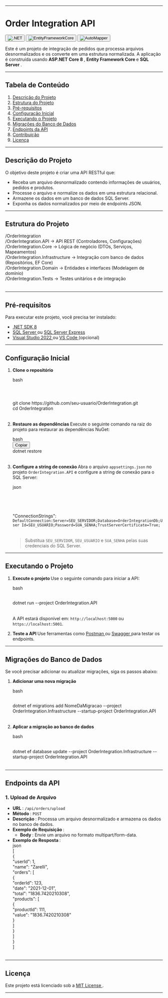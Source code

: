 <div>
<hr>
<h1 data-spm-anchor-id="5aebb161.65e9fcb3.0.i48.70242a1anngFFs"><strong data-spm-anchor-id="5aebb161.65e9fcb3.0.i40.70242a1anngFFs">Order Integration API </strong> </h1>
<p><button class="w-max-full w-fit"><img src="https://img.shields.io/badge/.NET-8.0-blue" alt=".NET" class="rounded-lg" draggable="false" data-cy="image"></button>  <button class="w-max-full w-fit"><img src="https://img.shields.io/badge/Entity_Framework_Core-9.x-green" alt="EntityFrameworkCore" class="rounded-lg" draggable="false" data-cy="image"></button>  <button class="w-max-full w-fit"><img src="https://img.shields.io/badge/AutoMapper-latest-orange" alt="AutoMapper" class="rounded-lg" draggable="false" data-cy="image"></button>  </p>
<div class="my-2"></div>
<p>Este é um projeto de integração de pedidos que processa arquivos desnormalizados e os converte em uma estrutura normalizada. A aplicação é construída usando <strong>ASP.NET Core 8 </strong>, <strong>Entity Framework Core </strong> e <strong>SQL Server </strong>. </p>
<div class="my-2"></div>
<hr>
<h2><strong>Tabela de Conteúdo </strong> </h2>
<ol start="1">
   <li><a href="#descrição-do-projeto" target="_blank" rel="nofollow">Descrição do Projeto </a></li>
   <li><a href="#estrutura-do-projeto" target="_blank" rel="nofollow">Estrutura do Projeto </a></li>
   <li><a href="#pré-requisitos" target="_blank" rel="nofollow">Pré-requisitos </a></li>
   <li><a href="#configuração-inicial" target="_blank" rel="nofollow">Configuração Inicial </a></li>
   <li><a href="#executando-o-projeto" target="_blank" rel="nofollow">Executando o Projeto </a></li>
   <li><a href="#migrações-do-banco-de-dados" target="_blank" rel="nofollow">Migrações do Banco de Dados </a></li>
   <li><a href="#endpoints-da-api" target="_blank" rel="nofollow">Endpoints da API </a></li>
   <li><a href="#contribuição" target="_blank" rel="nofollow">Contribuição </a></li>
   <li><a href="#licença" target="_blank" rel="nofollow">Licença </a></li>
</ol>
<div class="my-2"></div>
<hr>
<h2><strong>Descrição do Projeto </strong> </h2>
<p>O objetivo deste projeto é criar uma API RESTful que: </p>
<ul>
   <li>Receba um arquivo desnormalizado contendo informações de usuários, pedidos e produtos.</li>
   <li>Processe o arquivo e normalize os dados em uma estrutura relacional.</li>
   <li>Armazene os dados em um banco de dados SQL Server.</li>
   <li>Exponha os dados normalizados por meio de endpoints JSON.</li>
</ul>
<div class="my-2"></div>
<hr>
<h2><strong data-spm-anchor-id="5aebb161.65efcb3.0.i42.70242a1anngFFs">Estrutura do Projeto </strong> </h2>
<div>
   <div class="relative my-2 flex flex-col rounded-lg" dir="ltr">
      <div class="text-text-300 absolute pl-4 py-1.5 text-xs font-medium dark:text-white"></div>
      <div class="language- rounded-t-lg -mt-8 rounded-b-lg overflow-hidden">
         <div class="pt-7 bg-gray-50 dark:bg-gray-850"></div>
         <div id="code-textarea-2cd6b716-1e75-48cf-bde8-c8414c78d7c-1" class="h-full w-full code-textarea ">
            <div class="cm-editor ͼ1 ͼ3 ͼ4 ͼo">
               <div class="cm-announced" aria-live="polite"></div>
               <div tabindex="-1" class="cm-scroller">
                  <div spellcheck="false" autocorrect="off" autocapitalize="off" writingsuggestions="false" translate="no" contenteditable="false" style="tab-size: 4;" class="cm-content" role="textbox" aria-multiline="true">
                     <div class="cm-line">/OrderIntegration</div>
                     <div class="cm-line">    /OrderIntegration.API          -&gt; API REST (Controladores, Configurações)</div>
                     <div class="cm-line">    /OrderIntegration.Core         -&gt; Lógica de negócio (DTOs, Serviços, Mapeamentos)</div>
                     <div class="cm-activeLine cm-line">    /OrderIntegration.Infrastructure -&gt; Integração com banco de dados (Repositórios, EF Core)</div>
                     <div class="cm-line">    /OrderIntegration.Domain       -&gt; Entidades e interfaces (Modelagem de domínio)</div>
                     <div class="cm-line">    /OrderIntegration.Tests        -&gt; Testes unitários e de integração</div>
                  </div>
                  <div class="cm-layer cm-layer-above cm-cursorLayer" aria-hidden="true" style="z-index: 150; animation-duration: 1200ms; animation-name: cm-blink;">
                     <div class="cm-cursor cm-cursor-primary" style="left: 371.078px; top: 72.1719px; height: 19px;"></div>
                  </div>
                  <div class="cm-layer cm-selectionLayer" aria-hidden="true" style="z-index: -2;"></div>
               </div>
            </div>
         </div>
      </div>
      <div id="plt-canvas-2cd6b716-1e75-48cf-bde8-c84149c78d7c-19" class="bg-[#202123] text-white max-w-full overflow-x-auto scrollbar-hidden"></div>
   </div>
</div>
<div class="my-2"></div>
<hr>
<h2><strong>Pré-requisitos </strong> </h2>
<p>Para executar este projeto, você precisa ter instalado: </p>
<div class="my-2"></div>
<ul>
   <li><a href="https://dotnet.microsoft.com/download/dotnet/8.0" target="_blank" rel="nofollow">.NET SDK 8 </a></li>
   <li><a href="https://www.microsoft.com/sql-server" target="_blank" rel="nofollow">SQL Server </a> ou <a href="https://www.microsoft.com/sql-server/sql-server-editions-express" target="_blank" rel="nofollow">SQL Server Express </a></li>
   <li><a href="https://visualstudio.microsoft.com/" target="_blank" rel="nofollow">Visual Studio 2022 </a> ou <a href="https://code.visualstudio.com/" target="_blank" rel="nofollow">VS Code </a> (opcional)</li>
</ul>
<div class="my-2"></div>
<hr>
<h2 data-spm-anchor-id="5aebb161.65e9fcb3.0.i52.70242a1anngFFs"><strong>Configuração Inicial </strong> </h2>
<ol start="1">
   <li data-spm-anchor-id="5aebb161.65e9fcb3.0.i49.70242a1anngFFs">
      <p><strong data-spm-anchor-id="5aebb161.65e9fcb3.0.i50.70242a1anngFFs">Clone o repositório </strong> </p>
      <div>
         <div class="relative my-2 flex flex-col rounded-lg" dir="ltr">
            <div class="text-text-300 absolute pl-4 py-1.5 text-xs font-medium dark:text-white">bash</div>
            <div class="language-bash rounded-t-lg -mt-8 rounded-b-lg overflow-hidden">
               <div class="pt-7 bg-gray-50 dark:bg-gray-850"></div>
               <div id="code-textarea-2cd6b716-1e75-48cf-bde8-c84149c78d7c-29-0-1" class="h-full w-full code-textarea ">
                  <div class="cm-editor ͼ1 ͼ3 ͼ4 ͼo">
                     <div class="cm-announced" aria-live="polite"></div>
                     <div tabindex="-1" class="cm-scroller">
                        <div class="cm-gutters" aria-hidden="true" style="min-height: 52.7812px; position: sticky;">
                           <div class="cm-gutter cm-foldGutter">
                              <div class="cm-gutterElement cm-activeLineGutter" style="height: 22.3906px; margin-top: 4px;"></div>
                           </div>
                        </div>
                        <div spellcheck="false" autocorrect="off" autocapitalize="off" writingsuggestions="false" translate="no" contenteditable="false" style="tab-size: 4;" class="cm-content" role="textbox" aria-multiline="true" data-language="shell" aria-autocomplete="list">
                           <div class="cm-activeLine cm-line"><span class="ͼs">git</span> clone https://github.com/seu-usuario/OrderIntegration.git</div>
                           <div class="cm-line"><span class="ͼs">cd</span> OrderIntegration</div>
                        </div>
                        <div class="cm-layer cm-layer-above cm-cursorLayer" aria-hidden="true" style="z-index: 150; animation-duration: 1200ms;">
                           <div class="cm-cursor cm-cursor-primary" style="left: 36.7969px; top: 5px; height: 19px;"></div>
                        </div>
                        <div class="cm-layer cm-selectionLayer" aria-hidden="true" style="z-index: -2;"></div>
                     </div>
                  </div>
               </div>
            </div>
            <div id="plt-canvas-2cd6b716-1e75-48cf-bde8-c84149c78d7c-29-0-1" class="bg-[#202123] text-white max-w-full overflow-x-auto scrollbar-hidden"></div>
         </div>
      </div>
   </li>
   <li>
      <p><strong data-spm-anchor-id="5aebb161.65e9fcb3.0.i51.70242a1anngFFs">Restaure as dependências </strong>
         Execute o seguinte comando na raiz do projeto para restaurar as dependências NuGet: 
      </p>
      <div>
         <div class="relative my-2 flex flex-col rounded-lg" dir="ltr">
            <div class="text-text-300 absolute pl-4 py-1.5 text-xs font-medium dark:text-white">bash</div>
            <div class="sticky top-8 mb-1 py-1 pr-2.5 flex items-center justify-end z-10 text-xs text-black dark:text-white">
               <div class="flex items-center gap-0.5 translate-y-[1px]"><button class="copy-code-button bg-none border-none bg-gray-50 hover:bg-gray-100 dark:bg-gray-850 dark:hover:bg-gray-800 transition rounded-md px-1.5 py-0.5">Copiar</button></div>
            </div>
            <div class="language-bash rounded-t-lg -mt-8 rounded-b-lg overflow-hidden">
               <div class="pt-7 bg-gray-50 dark:bg-gray-850"></div>
               <div id="code-textarea-2cd6b716-1e75-48cf-bde8-c84149c78d7c-29-1-1" class="h-full w-full code-textarea ">
                  <div class="cm-editor ͼ1 ͼ3 ͼ4 ͼo">
                     <div class="cm-announced" aria-live="polite"></div>
                     <div tabindex="-1" class="cm-scroller">
                        <div class="cm-gutters" aria-hidden="true" style="min-height: 30.3906px; position: sticky;">
                           <div spellcheck="false" autocorrect="off" autocapitalize="off" writingsuggestions="false" translate="no" contenteditable="false" style="tab-size: 4;" class="cm-content" role="textbox" aria-multiline="true" data-language="shell" aria-autocomplete="list">
                              <div class="cm-activeLine cm-line">dotnet restore</div>
                           </div>
                           <div class="cm-layer cm-layer-above cm-cursorLayer" aria-hidden="true" style="z-index: 150; animation-duration: 1200ms;">
                              <div class="cm-cursor cm-cursor-primary" style="left: 36.7969px; top: 5px; height: 19px;"></div>
                           </div>
                           <div class="cm-layer cm-selectionLayer" aria-hidden="true" style="z-index: -2;"></div>
                        </div>
                     </div>
                  </div>
               </div>
               <div id="plt-canvas-2cd6b716-1e75-48cf-bde8-c84149c78d7c-29-1-1" class="bg-[#202123] text-white max-w-full overflow-x-auto scrollbar-hidden"></div>
            </div>
         </div>
   </li>
   <li>
   <p><strong>Configure a string de conexão </strong>
   Abra o arquivo <code class="codespan cursor-pointer">appsettings.json</code> no projeto <code class="codespan cursor-pointer">OrderIntegration.API</code> e configure a string de conexão para o SQL Server: 
   </p>
   <div class="my-2"></div>
   <div>
   <div class="relative my-2 flex flex-col rounded-lg" dir="ltr">
   <div class="text-text-300 absolute pl-4 py-1.5 text-xs font-medium dark:text-white">json</div>
   <div class="language-json rounded-t-lg -mt-8 rounded-b-lg overflow-hidden">
   <div class="pt-7 bg-gray-50 dark:bg-gray-850"></div>
   <div id="code-textarea-2cd6b716-1e75-48cf-bde8-c84149c78d7c-29-2-2" class="h-full w-full code-textarea ">
   <div class="cm-editor ͼ1 ͼ3 ͼ4 ͼo">
   <div class="cm-announced" aria-live="polite"></div>
   <div tabindex="-1" class="cm-scroller">
   <div class="cm-gutters" aria-hidden="true" style="min-height: 75.1719px; position: sticky;">
   </div>
   <div spellcheck="false" autocorrect="off" autocapitalize="off" writingsuggestions="false" translate="no" contenteditable="false" style="tab-size: 4;" class="cm-content" role="textbox" aria-multiline="true" data-language="json">
   <div class="cm-activeLine cm-line"><span class="ͼ13">"ConnectionStrings"</span><span class="ͼt">:</span>
   <div class="cm-line"></div>
      <code class="codespan cursor-pointer">DefaultConnection:Server=SEU_SERVIDOR;Database=OrderIntegrationDb;User Id=SEU_USUARIO;Password=SUA_SENHA;TrustServerCertificate=True;</code>
   </div>
   <div class="cm-layer cm-layer-above cm-cursorLayer" aria-hidden="true" style="z-index: 150; animation-duration: 1200ms;">
   <div class="cm-cursor cm-cursor-primary" style="left: 37px; top: 5px; height: 19px;"></div>
   </div>
   <div class="cm-layer cm-selectionLayer" aria-hidden="true" style="z-index: -2;"></div>
   </div>
   </div>
   </div>
   </div>
   <div id="plt-canvas-2cd6b716-1e75-48cf-bde8-c84149c78d7c-29-2-2" class="bg-[#202123] text-white max-w-full overflow-x-auto scrollbar-hidden"></div>
   </div>
   </div>
   <div class="my-2"></div>
   <blockquote>
   <p>Substitua <code class="codespan cursor-pointer">SEU_SERVIDOR</code>, <code class="codespan cursor-pointer">SEU_USUARIO</code> e <code class="codespan cursor-pointer">SUA_SENHA</code> pelas suas credenciais do SQL Server. </p>
   </blockquote>
   </li>
</ol>
<div class="my-2"></div>
<hr>
<h2><strong>Executando o Projeto </strong> </h2>
<ol start="1">
<li>
<p><strong>Execute o projeto </strong>
Use o seguinte comando para iniciar a API: 
</p>
<div>
<div class="relative my-2 flex flex-col rounded-lg" dir="ltr">
<div class="text-text-300 absolute pl-4 py-1.5 text-xs font-medium dark:text-white">bash</div>
<div class="language-bash rounded-t-lg -mt-8 rounded-b-lg overflow-hidden">
<div class="pt-7 bg-gray-50 dark:bg-gray-850"></div>
<div id="code-textarea-2cd6b716-1e75-48cf-bde8-c84149c78d7c-33-0-1" class="h-full w-full code-textarea ">
<div class="cm-editor ͼ1 ͼ3 ͼ4 ͼo">
<div class="cm-announced" aria-live="polite"></div>
<div tabindex="-1" class="cm-scroller">
<div class="cm-gutters" aria-hidden="true" style="min-height: 30.3906px; position: sticky;">
</div>
<div spellcheck="false" autocorrect="off" autocapitalize="off" writingsuggestions="false" translate="no" contenteditable="false" style="tab-size: 4;" class="cm-content" role="textbox" aria-multiline="true" data-language="shell" aria-autocomplete="list">
<div class="cm-activeLine cm-line">dotnet run <span class="ͼq">--project</span> OrderIntegration.API</div>
</div>
<div class="cm-layer cm-layer-above cm-cursorLayer" aria-hidden="true" style="z-index: 150; animation-duration: 1200ms;">
<div class="cm-cursor cm-cursor-primary" style="left: 36.7969px; top: 5px; height: 19px;"></div>
</div>
<div class="cm-layer cm-selectionLayer" aria-hidden="true" style="z-index: -2;"></div>
</div>
</div>
</div>
</div>
<div id="plt-canvas-2cd6b716-1e75-48cf-bde8-c84149c78d7c-33-0-1" class="bg-[#202123] text-white max-w-full overflow-x-auto scrollbar-hidden"></div>
</div>
</div>
<div class="my-2"></div>
<p>A API estará disponível em: <code class="codespan cursor-pointer">http://localhost:5000</code> ou <code class="codespan cursor-pointer">https://localhost:5001</code>. </p>
</li>
<li>
<p><strong>Teste a API </strong>
Use ferramentas como <a href="https://www.postman.com/" target="_blank" rel="nofollow">Postman </a> ou <a href="https://swagger.io/" target="_blank" rel="nofollow">Swagger </a> para testar os endpoints. 
</p>
</li>
</ol>
<div class="my-2"></div>
<hr>
<h2><strong>Migrações do Banco de Dados </strong> </h2>
<p>Se você precisar adicionar ou atualizar migrações, siga os passos abaixo: </p>
<div class="my-2"></div>
<ol start="1">
<li>
<p><strong>Adicionar uma nova migração </strong> </p>
<div>
<div class="relative my-2 flex flex-col rounded-lg" dir="ltr">
<div class="text-text-300 absolute pl-4 py-1.5 text-xs font-medium dark:text-white">bash</div>
<div class="language-bash rounded-t-lg -mt-8 rounded-b-lg overflow-hidden">
<div class="pt-7 bg-gray-50 dark:bg-gray-850"></div>
<div id="code-textarea-2cd6b716-1e75-48cf-bde8-c84149c78d7c-39-0-1" class="h-full w-full code-textarea ">
<div class="cm-editor ͼ1 ͼ3 ͼ4 ͼo">
<div class="cm-announced" aria-live="polite"></div>
<div tabindex="-1" class="cm-scroller">
<div class="cm-gutters" aria-hidden="true" style="min-height: 30.3906px; position: sticky;">
</div>
<div spellcheck="false" autocorrect="off" autocapitalize="off" writingsuggestions="false" translate="no" contenteditable="false" style="tab-size: 4;" class="cm-content" role="textbox" aria-multiline="true" data-language="shell" aria-autocomplete="list">
<div class="cm-activeLine cm-line">dotnet ef migrations add NomeDaMigracao <span class="ͼq">--project</span> OrderIntegration.Infrastructure <span class="ͼq">--startup-project</span> OrderIntegration.API</div>
</div>
<div class="cm-layer cm-layer-above cm-cursorLayer" aria-hidden="true" style="z-index: 150; animation-duration: 1200ms;">
<div class="cm-cursor cm-cursor-primary" style="left: 36.7969px; top: 5px; height: 19px;"></div>
</div>
<div class="cm-layer cm-selectionLayer" aria-hidden="true" style="z-index: -2;"></div>
</div>
</div>
</div>
</div>
<div id="plt-canvas-2cd6b716-1e75-48cf-bde8-c84149c78d7c-39-0-1" class="bg-[#202123] text-white max-w-full overflow-x-auto scrollbar-hidden"></div>
</div>
</div>
</li>
<li>
<p><strong>Aplicar a migração ao banco de dados </strong> </p>
<div>
<div class="relative my-2 flex flex-col rounded-lg" dir="ltr">
<div class="text-text-300 absolute pl-4 py-1.5 text-xs font-medium dark:text-white">bash</div>
<div class="language-bash rounded-t-lg -mt-8 rounded-b-lg overflow-hidden">
<div class="pt-7 bg-gray-50 dark:bg-gray-850"></div>
<div id="code-textarea-2cd6b716-1e75-48cf-bde8-c84149c78d7c-39-1-1" class="h-full w-full code-textarea ">
<div class="cm-editor ͼ1 ͼ3 ͼ4 ͼo">
<div class="cm-announced" aria-live="polite"></div>
<div tabindex="-1" class="cm-scroller">
<div class="cm-gutters" aria-hidden="true" style="min-height: 30.3906px; position: sticky;">
</div>
<div spellcheck="false" autocorrect="off" autocapitalize="off" writingsuggestions="false" translate="no" contenteditable="false" style="tab-size: 4;" class="cm-content" role="textbox" aria-multiline="true" data-language="shell" aria-autocomplete="list">
<div class="cm-activeLine cm-line">dotnet ef database update <span class="ͼq">--project</span> OrderIntegration.Infrastructure <span class="ͼq">--startup-project</span> OrderIntegration.API</div>
</div>
<div class="cm-layer cm-layer-above cm-cursorLayer" aria-hidden="true" style="z-index: 150; animation-duration: 1200ms;">
<div class="cm-cursor cm-cursor-primary" style="left: 36.7969px; top: 5px; height: 19px;"></div>
</div>
<div class="cm-layer cm-selectionLayer" aria-hidden="true" style="z-index: -2;"></div>
</div>
</div>
</div>
</div>
<div id="plt-canvas-2cd6b716-1e75-48cf-bde8-c84149c78d7c-39-1-1" class="bg-[#202123] text-white max-w-full overflow-x-auto scrollbar-hidden"></div>
</div>
</div>
</li>
</ol>
<div class="my-2"></div>
<hr>
<h2 data-spm-anchor-id="5aebb161.65e9fcb3.0.i46.70242a1anngFFs"><strong>Endpoints da API </strong> </h2>
<h3 data-spm-anchor-id="5aebb161.65e9fcb3.0.i47.70242a1anngFFs"><strong>1. Upload de Arquivo </strong> </h3>
<ul>
<li><strong>URL </strong>: <code class="codespan cursor-pointer">/api/orders/upload</code></li>
<li><strong>Método </strong>: <code class="codespan cursor-pointer">POST</code></li>
<li><strong>Descrição </strong>: Processa um arquivo desnormalizado e armazena os dados no banco de dados.</li>
<li>
<strong>Exemplo de Requisição </strong>:
<ul>
<li><strong>Body </strong>: Envie um arquivo no formato multipart/form-data.</li>
</ul>
</li>
<li>
<strong>Exemplo de Resposta </strong>:
<div>
<div class="relative my-2 flex flex-col rounded-lg" dir="ltr">
<div class="text-text-300 absolute pl-4 py-1.5 text-xs font-medium dark:text-white">json</div>
<div class="language-json rounded-t-lg -mt-8 rounded-b-lg overflow-hidden">
<div class="pt-7 bg-gray-50 dark:bg-gray-850"></div>
<div id="code-textarea-2cd6b716-1e75-48cf-bde8-c84149c78d7c-44-4-1" class="h-full w-full code-textarea ">
<div class="cm-editor ͼ1 ͼ3 ͼ4 ͼo">
<div class="cm-announced" aria-live="polite"></div>
<div tabindex="-1" class="cm-scroller">
<div spellcheck="false" autocorrect="off" autocapitalize="off" writingsuggestions="false" translate="no" contenteditable="false" style="tab-size: 4;" class="cm-content" role="textbox" aria-multiline="true" data-language="json">
<div class="cm-activeLine cm-line"><span class="cm-matchingBracket">[</span></div>
<div class="cm-line">  {</div>
<div class="cm-line">    <span class="ͼq">"userId"</span><span class="ͼt">:</span> <span class="ͼu">1</span><span class="ͼt">,</span></div>
<div class="cm-line">    <span class="ͼq">"name"</span><span class="ͼt">:</span> <span class="ͼ13">"Zarelli"</span><span class="ͼt">,</span></div>
<div class="cm-line">    <span class="ͼq">"orders"</span><span class="ͼt">:</span> [</div>
<div class="cm-line">      {</div>
<div class="cm-line">        <span class="ͼq">"orderId"</span><span class="ͼt">:</span> <span class="ͼu">123</span><span class="ͼt">,</span></div>
<div class="cm-line">        <span class="ͼq">"date"</span><span class="ͼt">:</span> <span class="ͼ13">"2021-12-01"</span><span class="ͼt">,</span></div>
<div class="cm-line">        <span class="ͼq">"total"</span><span class="ͼt">:</span> <span class="ͼ13">"1836.7420210308"</span><span class="ͼt">,</span></div>
<div class="cm-line">        <span class="ͼq">"products"</span><span class="ͼt">:</span> [</div>
<div class="cm-line">          {</div>
<div class="cm-line">            <span class="ͼq">"productId"</span><span class="ͼt">:</span> <span class="ͼu">111</span><span class="ͼt">,</span></div>
<div class="cm-line">            <span class="ͼq">"value"</span><span class="ͼt">:</span> <span class="ͼ13">"1836.7420210308"</span></div>
<div class="cm-line">          }</div>
<div class="cm-line">        ]</div>
<div class="cm-line">      }</div>
<div class="cm-line">    ]</div>
<div class="cm-line">  }</div>
<div class="cm-line"><span class="cm-matchingBracket">]</span></div>
</div>
<div class="cm-layer cm-layer-above cm-cursorLayer" aria-hidden="true" style="z-index: 150; animation-duration: 1200ms;">
<div class="cm-cursor cm-cursor-primary" style="left: 42.5938px; top: 5px; height: 19px;"></div>
</div>
<div class="cm-layer cm-selectionLayer" aria-hidden="true" style="z-index: -2;"></div>
</div>
</div>
</div>
</div>
<div id="plt-canvas-2cd6b716-1e75-48cf-bde8-c84149c78d7c-44-4-1" class="bg-[#202123] text-white max-w-full overflow-x-auto scrollbar-hidden"></div>
</div>
</div>
</li>
</ul>
<div class="my-2"></div>
<hr>
<h2><strong>Licença </strong> </h2>
<p>Este projeto está licenciado sob a <a href="LICENSE" target="_blank" rel="nofollow">MIT License </a>. </p>
<div class="my-2"></div>
<hr>
</div>
